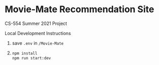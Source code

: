 # Movie-Mate Recommendation Site
CS-554 Summer 2021 Project

Local Development Instructions

1. save `.env` in `/Movie-Mate`
2.  ```bash
    npm install
    npm run start:dev
    ```